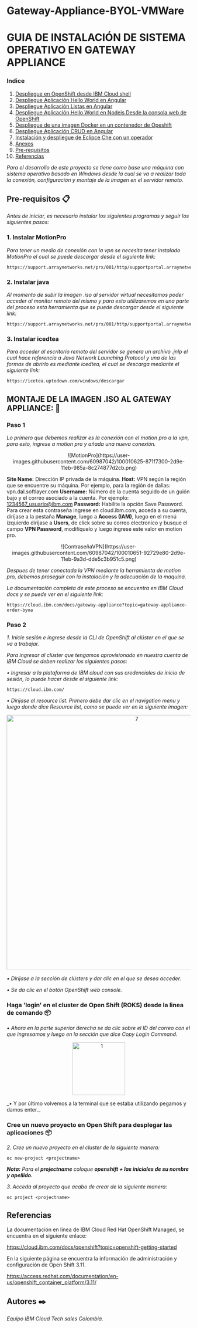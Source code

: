 # Gateway-Appliance-BYOL-VMWare


# GUIA DE INSTALACIÓN DE SISTEMA OPERATIVO EN GATEWAY APPLIANCE

### Indice
1. [Despliegue en OpenShift desde IBM Cloud shell](#Despliegue-en-OpenShift-desde-IBM-Cloud-shell-)
2. [Despliegue Aplicación Hello World en Angular](#despliegue-aplicación-hello-world-en-angular-🅰️)
3. [Despliegue Aplicación Listas en Angular](#despliegue-aplicación-listas-en-angular-🅰️)
4. [Despliegue Aplicación Hello World en Nodejs Desde la consola web de OpenShift ](#Despliegue-Aplicación-Hello-World-en-Nodejs-Desde-la-consola-web-de-OpenShift-)
5. [Despliegue de una imagen Docker en un contenedor de Opeshift](#Despliegue-de-una-imagen-Docker-en-un-contenedor-de-Opeshift-)
6. [Despliegue Aplicación CRUD en Angular](#Despliegue-Aplicación-CRUD-en-Angular-)
7. [Instalación y despliegue de Eclipce Che con un operador](#Instalación-y-despliegue-de-Eclipce-Che-con-un-operador-)
8. [Anexos](#ANEXOS)
9. [Pre-requisitos](#Pre-requisitos-)
10. [Referencias](#Referencias)

_Para el desarrollo de este proyecto se tiene como base una máquina con sistema operativo basado en Windows desde la cual se va a realizar toda la conexión, configuración y montaje de la imagen en el servidor remoto._

## Pre-requisitos 📋
_Antes de iniciar, es necesario instalar los siguientes programas y seguir los siguientes pasos:_

### 1. Instalar MotionPro

_Para tener un medio de conexión con la vpn se necesita tener instalado MotionPro el cual se puede descargar desde el siguiente link:_

```
https://support.arraynetworks.net/prx/001/http/supportportal.arraynetworks.net/downloads/downloads.html
```
### 2. Instalar java

_Al momento de subir la imagen .iso al servidor virtual necesitamos poder acceder al monitor remoto del mismo y para esto utilizaremos en una parte del proceso esta herramienta que se puede descargar desde el siguiente link:_

```
https://support.arraynetworks.net/prx/001/http/supportportal.arraynetworks.net/downloads/downloads.html
```
### 3. Instalar icedtea

_Para acceder al escritorio remoto del servidor se genera un archivo .jnlp el cual hace referencia a Java Network Launching Protocol y una de las formas de abrirlo es mediante icedtea, el cual se descarga mediante el siguiente link:_

```
https://icetea.uptodown.com/windows/descargar
```

## MONTAJE DE LA IMAGEN .ISO AL GATEWAY APPLIANCE: 🚀

### Paso 1

_Lo primero que debemos realizar es la conexión con el motion pro a la vpn, para esto, ingrese a motion pro y añada una nueva conexión._

<p align="center">
![MotionPro](https://user-images.githubusercontent.com/60987042/100010625-871f7300-2d9e-11eb-985a-8c274877d2cb.png)
</p>

**Site Name:** Dirección IP privada de la máquina.
**Host:** VPN según la región que se encuentre su máquina. Por ejemplo, para la región de dallas: vpn.dal.softlayer.com
**Username:** Número de la cuenta seguido de un guión bajo y el correo asociado a la cuenta. Por ejemplo: 1234567_usuario@ibm.com
**Password:** Habilite la opción Save Password. Para crear esta contraseña ingrese en cloud.ibm.com, acceda a su cuenta, diríjase a la pestaña **Manage**, luego a **Access (IAM)**, luego en el menú izquierdo diríjase a **Users**, de click sobre su correo electronico y busque el campo **VPN Password**, modifíquelo y luego ingrese este valor en motion pro.

<p align="center">
![ContraseñaVPN](https://user-images.githubusercontent.com/60987042/100010651-92729e80-2d9e-11eb-9a3d-dde5c3b951c5.png)
</p>

_Despues de tener conectada la VPN mediante la herramienta de motion pro, debemos proseguir con la instalación y la adecuación de la maquina._

_La documentación completa de este proceso se encuentra  en IBM Cloud docs  y se puede ver en el siguiente link:_

```
https://cloud.ibm.com/docs/gateway-appliance?topic=gateway-appliance-order-byoa
```

### Paso 2 


_1.	Inicie sesión e ingrese desde la CLI de OpenShift al clúster en el que se va a trabajar._

_Para ingresar al clúster que tengamos aprovisionado en nuestra cuenta de IBM Cloud se deben realizar los siguientes pasos:_

_•	Ingresar a la plataforma de IBM cloud con sus credenciales de inicio de sesión, lo puede hacer desde el siguiente link:_

```
https://cloud.ibm.com/
```

_•	Diríjase al resource list._
_Primero debe dar clic en el navigation menu y luego donde dice Resource list, como se puede ver en la siguiente imagen:_

<p align="center">
<img width="696" alt="7" src="https://user-images.githubusercontent.com/60987042/76996077-da434b00-691e-11ea-92be-558da48f7d97.PNG">
</p>

_•	Diríjase a la sección de clústers y dar clic en el que se desea acceder._

_•	Se da clic en el botón OpenShift web console._

### Haga 'login' en el cluster de Open Shift (ROKS) desde la linea de comando 📦

_•	Ahora en la parte superior derecha se da clic sobre el ID del correo con el que ingresamos y luego en la sección que dice Copy Login Command._

<p align="center">
<img width="144" alt="1" src="https://user-images.githubusercontent.com/60987042/76917049-53479180-6890-11ea-91a1-b2c2c9213729.PNG">
</p>
_•	Y por último volvemos a la terminal que se estaba utilizando pegamos y damos enter._

### Cree un nuevo proyecto en Open Shift para desplegar las aplicaciones 📦

_2.	Cree un nuevo proyecto en el cluster de la siguiente manera:_
```
oc new-project <projectname>
```
_**Nota:** Para el **projectname** coloque **openshift + las iniciales de su nombre y apellido.**_

_3.	Acceda al proyecto que acabo de crear de la siguiente manera:_

```
oc project <projectname>
```




## Referencias

La documentación en linea de IBM Cloud Red Hat OpenShift Managed, se encuentra en el siguiente enlace:

https://cloud.ibm.com/docs/openshift?topic=openshift-getting-started

En la siguiente página se encuentra la información de administración y configuración de Open Shift 3.11.

https://access.redhat.com/documentation/en-us/openshift_container_platform/3.11/

## Autores ✒️

_Equipo IBM Cloud Tech sales Colombia._
